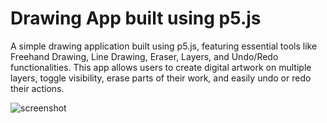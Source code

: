 # Drawing App built using p5.js

A simple drawing application built using p5.js, featuring essential tools like Freehand Drawing, Line Drawing, Eraser, Layers, and Undo/Redo functionalities. This app allows users to create digital artwork on multiple layers, toggle visibility, erase parts of their work, and easily undo or redo their actions.


![screenshot](https://github.com/user-attachments/assets/e18405c2-d046-4291-9f37-82680dae82de)
